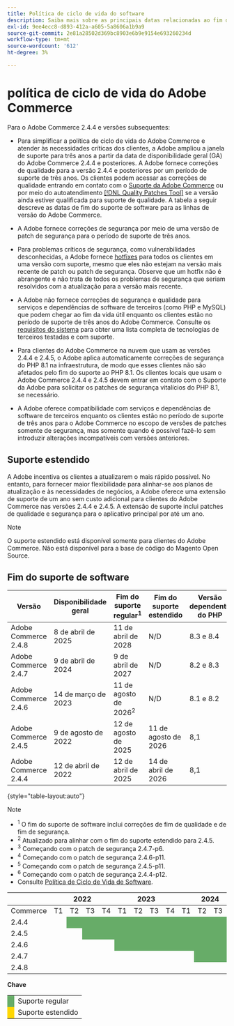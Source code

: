 ```yaml
---
title: Política de ciclo de vida do software
description: Saiba mais sobre as principais datas relacionadas ao fim do suporte de software das versões do Adobe Commerce.
exl-id: 9ee4ecc8-d893-412a-a605-5a8606a1b9a9
source-git-commit: 2e81a28502d369bc8903e6b9e9154e693260234d
workflow-type: tm+mt
source-wordcount: '612'
ht-degree: 3%

---
```



# política de ciclo de vida do Adobe Commerce

Para o Adobe Commerce 2.4.4 e versões subsequentes:

- Para simplificar a política de ciclo de vida do Adobe Commerce e atender às necessidades críticas dos clientes, a Adobe ampliou a janela de suporte para três anos a partir da data de disponibilidade geral (GA) do Adobe Commerce 2.4.4 e posteriores. A Adobe fornece correções de qualidade para a versão 2.4.4 e posteriores por um período de suporte de três anos. Os clientes podem acessar as correções de qualidade entrando em contato com o [Suporte da Adobe Commerce](https://experienceleague.adobe.com/pt-br/docs/commerce-knowledge-base/kb/help-center-guide/magento-help-center-user-guide) ou por meio do autoatendimento [[!DNL Quality Patches Tool]](https://experienceleague.adobe.com/tools/commerce-quality-patches/index.html?lang=pt-BR) se a versão ainda estiver qualificada para suporte de qualidade. A tabela a seguir descreve as datas de fim do suporte de software para as linhas de versão do Adobe Commerce.

- A Adobe fornece correções de segurança por meio de uma versão de patch de segurança para o período de suporte de três anos.

- Para problemas críticos de segurança, como vulnerabilidades desconhecidas, a Adobe fornece [hotfixes](https://support.magento.com/hc/en-us/sections/360003869892-Known-issues-patches-attached-) para todos os clientes em uma versão com suporte, mesmo que eles não estejam na versão mais recente de patch ou patch de segurança. Observe que um hotfix não é abrangente e não trata de todos os problemas de segurança que seriam resolvidos com a atualização para a versão mais recente.

- A Adobe não fornece correções de segurança e qualidade para serviços e dependências de software de terceiros (como PHP e MySQL) que podem chegar ao fim da vida útil enquanto os clientes estão no período de suporte de três anos do Adobe Commerce. Consulte os [requisitos do sistema](../installation/system-requirements.md) para obter uma lista completa de tecnologias de terceiros testadas e com suporte.

- Para clientes do Adobe Commerce na nuvem que usam as versões 2.4.4 e 2.4.5, o Adobe aplica automaticamente correções de segurança do PHP 8.1 na infraestrutura, de modo que esses clientes não são afetados pelo fim do suporte ao PHP 8.1. Os clientes locais que usam o Adobe Commerce 2.4.4 e 2.4.5 devem entrar em contato com o Suporte da Adobe para solicitar os patches de segurança vitalícios do PHP 8.1, se necessário.

- A Adobe oferece compatibilidade com serviços e dependências de software de terceiros enquanto os clientes estão no período de suporte de três anos para o Adobe Commerce no escopo de versões de patches somente de segurança, mas somente quando é possível fazê-lo sem introduzir alterações incompatíveis com versões anteriores.

## Suporte estendido

A Adobe incentiva os clientes a atualizarem o mais rápido possível. No entanto, para fornecer maior flexibilidade para alinhar-se aos planos de atualização e às necessidades de negócios, a Adobe oferece uma extensão de suporte de um ano sem custo adicional para clientes do Adobe Commerce nas versões 2.4.4 e 2.4.5. A extensão de suporte inclui patches de qualidade e segurança para o aplicativo principal por até um ano.

>[!NOTE]
>
>O suporte estendido está disponível somente para clientes do Adobe Commerce. Não está disponível para a base de código do Magento Open Source.

## Fim do suporte de software

| Versão | Disponibilidade geral | Fim do suporte regular<sup>1</sup> | Fim do suporte estendido | Versão dependente do PHP | Versão dependente do MariaDB |
|----------------------|----------------------|------------------------------------|-------------------------|-----------------------|---------------------------|
| Adobe Commerce 2.4.8 | 8 de abril de 2025 | 11 de abril de 2028 | N/D | 8.3 e 8.4 | 11,4 |
| Adobe Commerce 2.4.7 | 9 de abril de 2024 | 9 de abril de 2027 | N/D | 8.2 e 8.3 | 10.11<sup>3</sup> |
| Adobe Commerce 2.4.6 | 14 de março de 2023 | 11 de agosto de 2026<sup>2</sup> | N/D | 8.1 e 8.2 | 10.11<sup>4</sup> |
| Adobe Commerce 2.4.5 | 9 de agosto de 2022 | 12 de agosto de 2025 | 11 de agosto de 2026 | 8,1 | 10.6<sup>5</sup> |
| Adobe Commerce 2.4.4 | 12 de abril de 2022 | 12 de abril de 2025 | 14 de abril de 2026 | 8,1 | 10.6<sup>6</sup> |

{style="table-layout:auto"}

>[!NOTE]
>
>- <sup>1</sup> O fim do suporte de software inclui correções de fim de qualidade e de fim de segurança.
>- <sup>2</sup> Atualizado para alinhar com o fim do suporte estendido para 2.4.5.
>- <sup>3</sup> Começando com o patch de segurança 2.4.7-p6.
>- <sup>4</sup> Começando com o patch de segurança 2.4.6-p11.
>- <sup>5</sup> Começando com o patch de segurança 2.4.5-p11.
>- <sup>6</sup> Começando com o patch de segurança 2.4.4-p12.
>- Consulte [Política de Ciclo de Vida de Software](https://www.adobe.com/content/dam/cc/en/legal/terms/enterprise/pdfs/Adobe-Commerce-Software-Lifecycle-Policy.pdf).

<table style="table-layout:auto">
<thead>
  <tr>
    <th colspan="1"></th>
    <th colspan="4">2022</th>
    <th colspan="4">2023</th>
    <th colspan="4">2024</th>
    <th colspan="4">2025</th>
    <th colspan="4">2026</th>
    <th colspan="4">2027</th>
    <th colspan="4">2028</th>
  </tr>
</thead>
<tbody>
  <tr>
    <td>Commerce</td>
    <td>T1</td>
    <td>T2</td>
    <td>T3</td>
    <td>T4</td>
    <td>T1</td>
    <td>T2</td>
    <td>T3</td>
    <td>T4</td>
    <td>T1</td>
    <td>T2</td>
    <td>T3</td>
    <td>T4</td>
    <td>T1</td>
    <td>T2</td>
    <td>T3</td>
    <td>T4</td>
    <td>T1</td>
    <td>T2</td>
    <td>T3</td>
    <td>T4</td>
    <td>T1</td>
    <td>T2</td>
    <td>T3</td>
    <td>T4</td>
    <td>T1</td>
    <td>T2</td>
    <td>T3</td>
    <td>T4</td>
  </tr>
  <tr>
    <td>2.4.4</td>
    <td></td>
    <td colspan="13" style="background-color:#67ac68;"></td>
    <td colspan="4" style="background-color:#ffd700;"></td>
    <td colspan="10"></td>
  </tr>
  <tr>
    <td>2.4.5</td>
    <td colspan="2"></td>
    <td colspan="13" style="background-color:#67ac68;"></td>
    <td colspan="4" style="background-color:#ffd700;"></td>
    <td colspan="9"></td>
  </tr>
  <tr>
    <td>2.4.6</td>
    <td colspan="4"></td>
    <td colspan="15" style="background-color:#67ac68;"></td>
    <td colspan="10"></td>
  </tr>
  <tr>
    <td>2.4.7</td>
    <td colspan="9"></td>
    <td colspan="13" style="background-color:#67ac68;"></td>
    <td colspan="6"></td>
  </tr>
  <tr>
    <td>2.4.8</td>
    <td colspan="13"></td>
    <td colspan="13" style="background-color:#67ac68;"></td>
    <td colspan="2"></td>
  </tr>
</tbody>
</table>

**Chave**

<table style="table-layout:auto">
 <tbody>
  <tr>
   <td style="background-color:#67ac68;"></td>
   <td>Suporte regular</td>
  </tr>
  <tr>
   <td style="background-color:#ffd700;"></td>
   <td>Suporte estendido</td>
  </tr>
 </tbody>
</table>
